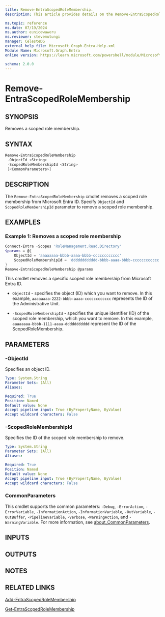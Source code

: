 ```yaml
---
title: Remove-EntraScopedRoleMembership.
description: This article provides details on the Remove-EntraScopedRoleMembership command.

ms.topic: reference
ms.date: 07/19/2024
ms.author: eunicewaweru
ms.reviewer: stevemutungi
manager: CelesteDG
external help file: Microsoft.Graph.Entra-Help.xml
Module Name: Microsoft.Graph.Entra
online version: https://learn.microsoft.com/powershell/module/Microsoft.Graph.Entra/Remove-EntraScopedRoleMembership

schema: 2.0.0
---
```


# Remove-EntraScopedRoleMembership

## SYNOPSIS

Removes a scoped role membership.

## SYNTAX

```powershell
Remove-EntraScopedRoleMembership 
 -ObjectId <String> 
 -ScopedRoleMembershipId <String>
 [<CommonParameters>]
```

## DESCRIPTION

The `Remove-EntraScopedRoleMembership` cmdlet removes a scoped role membership from Microsoft Entra ID. Specify `ObjectId` and `ScopedRoleMembershipId` parameter to remove a scoped role membership.

## EXAMPLES

### Example 1: Removes a scoped role membership

```powershell
Connect-Entra -Scopes 'RoleManagement.Read.Directory'
$params = @{
    ObjectId = 'aaaaaaaa-bbbb-aaaa-bbbb-cccccccccccc'
    ScopedRoleMembershipId = 'dddddddddddd-bbbb-aaaa-bbbb-cccccccccccc'
}
Remove-EntraScopedRoleMembership @params
```

This cmdlet removes a specific scoped role membership from Microsoft Entra ID.

- `ObjectId` - specifies the object (ID) which you want to remove. In this example, `aaaaaaaa-2222-bbbb-aaaa-cccccccccccc` represents the ID of the Administrative Unit.

- `-ScopedRoleMembershipId` - specifies the unique identifier (ID) of the scoped role membership, which you want to remove. In this example, `aaaaaaaa-bbbb-1111-aaaa-ddddddddddd` represent the ID of the ScopedRoleMembership.

## PARAMETERS

### -ObjectId

Specifies an object ID.

```yaml
Type: System.String
Parameter Sets: (All)
Aliases:

Required: True
Position: Named
Default value: None
Accept pipeline input: True (ByPropertyName, ByValue)
Accept wildcard characters: False
```

### -ScopedRoleMembershipId

Specifies the ID of the scoped role membership to remove.

```yaml
Type: System.String
Parameter Sets: (All)
Aliases:

Required: True
Position: Named
Default value: None
Accept pipeline input: True (ByPropertyName, ByValue)
Accept wildcard characters: False
```

### CommonParameters

This cmdlet supports the common parameters: `-Debug`, `-ErrorAction`, `-ErrorVariable`, `-InformationAction`, `-InformationVariable`, `-OutVariable`, `-OutBuffer`, `-PipelineVariable`, `-Verbose`, `-WarningAction`, and `-WarningVariable`. For more information, see [about_CommonParameters](https://go.microsoft.com/fwlink/?LinkID=113216).

## INPUTS

## OUTPUTS

## NOTES

## RELATED LINKS

[Add-EntraScopedRoleMembership](Add-EntraScopedRoleMembership.md)

[Get-EntraScopedRoleMembership](Get-EntraScopedRoleMembership.md)
